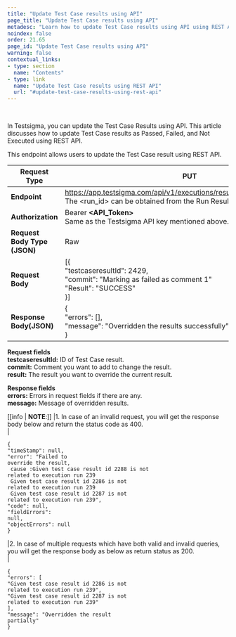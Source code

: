 ```yaml
---
title: "Update Test Case results using API"
page_title: "Update Test Case results using API"
metadesc: "Learn how to update Test Case results using API using REST API in Testsigma. "
noindex: false
order: 21.65
page_id: "Update Test Case results using API"
warning: false
contextual_links:
- type: section
  name: "Contents"
- type: link
  name: "Update Test Case results using REST API"
  url: "#update-test-case-results-using-rest-api"
---
```


<br>

In Testsigma, you can update the Test Case Results using API. This article discusses how to update Test Case results as Passed, Failed, and Not Executed using REST API.

This endpoint allows users to update the Test Case result using REST API.

|**Request Type**|**PUT**|
|---|---|
|**Endpoint**|https://app.testsigma.com/api/v1/executions/results/&lt;run_id&gt;/override<br> The &lt;run_id&gt; can be obtained from the Run Results.|
|**Authorization**|Bearer **<API\_Token>**<br>Same as the Testsigma API key mentioned above.|
|**Request Body Type (JSON)**|Raw|
|**Request Body**|[{<br>"testcaseresultId": 2429,<br>"commit": "Marking as failed as comment 1"<br>"Result": "SUCCESS"<br>}]<br>|
|**Response Body(JSON)**|{<br>"errors": [],<br>"message": "Overridden the results successfully"<br>}|

**Request fields**<br>
**testcaseresultId:** ID of Test Case result.<br>
**commit:** Comment you want to add to change the result.<br> 
**result:** The result you want to override the current result.<br> 

**Response fields**<br>
**errors:** Errors in request fields if there are any.<br> 
**message:** Message of overridden results.<br> 

[[info | **NOTE**:]]
|1. In case of an invalid request, you will get the response body below and return the status code as 400.<br>
|<pre><code>{<br>"timeStamp": null,<br>"error": "Failed to override the result, <br> cause :Given test case result id 2288 is not related to execution run 239 <br> Given test case result id 2286 is not related to execution run 239 <br> Given test case result id 2287 is not related to execution run 239",<br>"code": null,<br>"fieldErrors": null,<br>"objectErrors": null<br>}</code></pre>
|2. In case of multiple requests which have both valid and invalid queries, you will get the response body as below as return status as 200.<br>
|<pre><code>{<br>"errors": [<br>"Given test case result id 2286 is not related to execution run 239",<br>"Given test case result id 2287 is not related to execution run 239"<br>],<br>"message": "Overridden the result partially"<br>}</code></pre>
